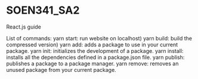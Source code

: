 # SOEN341_SA2

React.js guide

List of commands:
yarn start: run website on localhost)
yarn build: build the compressed version)
yarn add: adds a package to use in your current package.
yarn init: initializes the development of a package.
yarn install: installs all the dependencies defined in a package.json file.
yarn publish: publishes a package to a package manager.
yarn remove: removes an unused package from your current package.